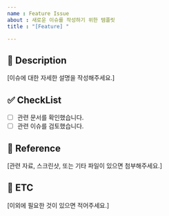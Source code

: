 ```yaml
---
name : Feature Issue
about : 새로운 이슈를 작성하기 위한 템플릿
title : "[Feature] "

---
```


## 📌 Description

[이슈에 대한 자세한 설명을 작성해주세요.]

## ✅ CheckList

- [ ] 관련 문서를 확인했습니다.
- [ ] 관련 이슈를 검토했습니다.

## 📁 Reference

[관련 자료, 스크린샷, 또는 기타 파일이 있으면 첨부해주세요.]

## 📎 ETC

[이외에 필요한 것이 있으면 적어주세요.]